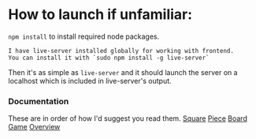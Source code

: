 # How to launch if unfamiliar:

`npm install` to install required node packages.

	I have live-server installed globally for working with frontend.
	You can install it with `sudo npm install -g live-server`

Then it's as simple as `live-server` and it should launch the server on a localhost which is included in live-server's output.

### Documentation

These are in order of how I'd suggest you read them.
[Square](docs/Square.md)
[Piece](docs/Piece.md)
[Board](docs/Board.md)
[Game](docs/Game.md)
[Overview](docs/ProjectOverview.md.md)
